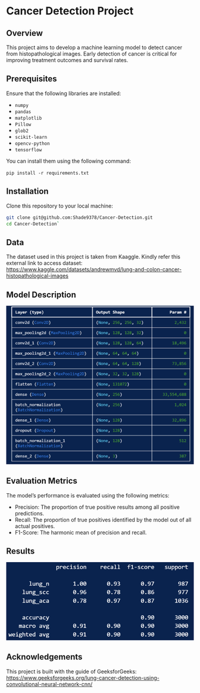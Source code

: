 # **Cancer Detection Project**

## Overview
This project aims to develop a machine learning model to detect cancer from histopathological images. Early detection of cancer is critical for improving treatment outcomes and survival rates.

## Prerequisites

Ensure that the following libraries are installed:

- `numpy`
- `pandas`
- `matplotlib`
- `Pillow`
- `glob2`
- `scikit-learn`
- `opencv-python` 
- `tensorflow`

You can install them using the following command:

`pip install -r requirements.txt`

## Installation
Clone this repository to your local machine:

```bash
git clone git@github.com:Shade9378/Cancer-Detection.git
cd Cancer-Detection`
```

## Data
The dataset used in this project is taken from Kaaggle. Kindly refer this external link to access dataset: https://www.kaggle.com/datasets/andrewmvd/lung-and-colon-cancer-histopathological-images

## Model Description
![Model](result/model.png "model")

## Evaluation Metrics
The model’s performance is evaluated using the following metrics:
- Precision: The proportion of true positive results among all positive predictions.
- Recall: The proportion of true positives identified by the model out of all actual positives.
- F1-Score: The harmonic mean of precision and recall.

## Results
![Result](result/result.png "result")

## Acknowledgements 
This project is built with the guide of GeeksforGeeks: https://www.geeksforgeeks.org/lung-cancer-detection-using-convolutional-neural-network-cnn/
